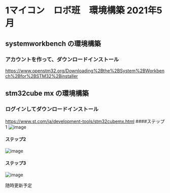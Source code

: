 # 1マイコン　ロボ班　環境構築 2021年5月
## systemworkbench の環境構築
### アカウントを作って、ダウンロードインストール
https://www.openstm32.org/Downloading%2Bthe%2BSystem%2BWorkbench%2Bfor%2BSTM32%2Binstaller

## stm32cube mx の環境構築
### ログインしてダウンロードインストール
https://www.st.com/ja/development-tools/stm32cubemx.html 
####ステップ1
  ![image](https://user-images.githubusercontent.com/39730525/117443744-873db480-af73-11eb-8323-43dde35c2c59.png)
####  ステップ2
  ![image](https://user-images.githubusercontent.com/39730525/117443913-bd7b3400-af73-11eb-843a-c58f05a69c50.png)
#### ステップ3
![image](https://user-images.githubusercontent.com/39730525/117444152-07fcb080-af74-11eb-95c7-3b2720d0336d.png)


随時更新予定  　　
